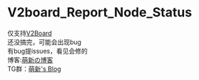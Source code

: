 # V2board_Report_Node_Status
仅支持[V2Board](https://github/v2board/v2board) <br />
还没搞完，可能会出现bug <br />
有bug提issues，看见会修的 <br />
博客:[萌新の博客](https://blog.mengx.fun/) <br />
TG群：[萌新's Blog](https://t.me/mengxblog)
